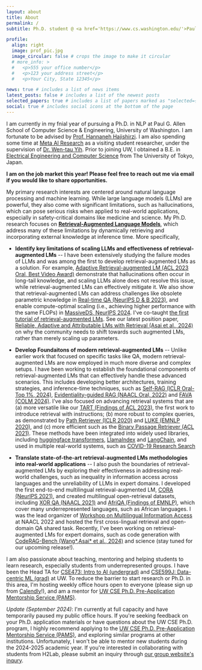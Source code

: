 ```yaml
---
layout: about
title: About
permalink: /
subtitle: Ph.D. student @ <a href='https://www.cs.washington.edu/'>Paul G. Allen School of Computer Science & Engineering, University of Washington</a><br>Visiting Student Researcher @ <a href='https://ai.meta.com/'>Meta AI</a>

profile:
  align: right
  image: prof_pic.jpg
  image_circular: false # crops the image to make it circular
  # more_info: >
  #   <p>555 your office number</p>
  #   <p>123 your address street</p>
  #   <p>Your City, State 12345</p>

news: true # includes a list of news items
latest_posts: false # includes a list of the newest posts
selected_papers: true # includes a list of papers marked as "selected={true}"
social: true # includes social icons at the bottom of the page
---
```


<!-- Write your biography here. Tell the world about yourself. Link to your favorite [subreddit](http://reddit.com). You can put a picture in, too. The code is already in, just name your picture `prof_pic.jpg` and put it in the `img/` folder.

Put your address / P.O. box / other info right below your picture. You can also disable any of these elements by editing `profile` property of the YAML header of your `_pages/about.md`. Edit `_bibliography/papers.bib` and Jekyll will render your [publications page](/al-folio/publications/) automatically.

Link to your social media connections, too. This theme is set up to use [Font Awesome icons](https://fontawesome.com/) and [Academicons](https://jpswalsh.github.io/academicons/), like the ones below. Add your Facebook, Twitter, LinkedIn, Google Scholar, or just disable all of them. -->

I am currently in my fnial year of pursuing a Ph.D. in NLP at Paul G. Allen School of Computer Science & Engineering, University of Washington. I am fortunate to be advised by [Prof. Hannaneh Hajishirzi](https://homes.cs.washington.edu/~hannaneh/index.html). I am also spending some time at [Meta AI Research](https://ai.meta.com/research/) as a visiting student researcher, under the supervision of [Dr. Wen-tau Yih](https://scottyih.org/). Prior to joining UW, I obtained a B.E. in [Electrical Engineering and Computer Science](https://www.ee.t.u-tokyo.ac.jp/en/) from The University of Tokyo, Japan.

**I am on the job market this year! Please feel free to reach out me via email if you would like to share opportunities.**

My primary research interests are centered around natural language processing and machine learning.
While large language models (LLMs) are powerful, they also come with significant limitations, such as hallucinations, which can pose serious risks when applied to real-world applications, especially in safety-critical domains like medicine and science.
My Ph.D. research focuses on [**Retrieval-Augmented Language Models**](https://acl2023-retrieval-lm.github.io/), which address many of these limitations by dynamically retrieving and incorporating external knowledge at inference time. More specifically,

- **Identify key limitations of scaling LLMs and effectiveness of retrieval-augmented LMs** -- I have been extensively studying the failure modes of LLMs and was among the first to develop retrieval-augmented LMs as a solution. For example, [Adaptive Retrieval-augmented LM (ACL 2023 Oral, Best Video Award)](https://arxiv.org/abs/2212.10511) demonstrate that hallucinations often occur in long-tail knowledge, and scaling LLMs alone does not resolve this issue, while retrieval-augmented LMs can effectively mitigate it. We also show that retrieval-augmented LMs can address challenges like obsolete parametric knowledge in [Real-time QA (NeurIPS D & B 2023)](https://arxiv.org/abs/2207.13332), and enable compute-optimal scaling (i.e., achieving higher performance with the same FLOPs) in [MassiveDS, NeurIPS 2024](https://huggingface.co/papers/2407.12854).
I've co-taught [the first tutorial of retrieval-augmented LMs](https://acl2023-retrieval-lm.github.io/). See our latest position paper, [Reliable, Adaptive and Attributable LMs with Retrieval (Asai et al., 2024)](assets/pdf/ralm_position.pdf) on why the community needs to shift towards such augmented LMs, rather than merely scaling up parameters.


- **Develop Foundaitons of modern retrieval-augmented LMs** -- Unlike earlier work that focused on specific tasks like QA, modern retrieval-augmented LMs are now employed in much more diverse and complex setups. I have been working to establish the foundational components of retrieval-augmented LMs that can effectively handle these advanced scenarios. This includes developing better architectures, training strategies, and inference-time techniques, such as [Self-RAG (ICLR Oral-Top 1%, 2024)](https://arxiv.org/abs/2310.11511), [Evidentiality-guided RAG (NAACL Oral, 2022)](https://arxiv.org/abs/2112.08688) and [FAVA (COLM 2024)](https://arxiv.org/abs/2401.06855). I've also focused on advancing retrieval systems that are (a) more versatile like our [TART (Findings of ACL 2023)](https://arxiv.org/abs/2211.09260), the first work to introduce retrieval with instructions; (b) more robust to complex queries, as demonstrated by [Path Retriever (ICLR 2020)](https://openreview.net/forum?id=SJgVHkrYDH) and [LUKE (EMNLP 2020)](https://arxiv.org/abs/2010.01057), and (c) more efficient such as the [Binary Passage Retriever (ACL 2021)](https://arxiv.org/abs/2106.00882). These methods have been integrated into widely used libraries, including [huggingface transformers](https://huggingface.co/docs/transformers/en/model_doc/luke), [LlamaIndex](https://docs.llamaindex.ai/en/stable/api_reference/packs/self_rag/) and [LangChain](https://blog.langchain.dev/agentic-rag-with-langgraph/), and used in multiple real-world systems, such as [COVID-19 Research Search](https://www.salesforce.com/news/stories/salesforce-research-develops-new-search-engine-to-support-the-fight-against-covid-19/)


- **Translate state-of-the-art retrieval-augmented LMs methodologies into real-world applications** -- I also push the boundaries of retrieval-augmented LMs by exploring their effectiveness in addressing real-world challenges, such as inequality in information access across languages and the unreliability of LLMs in expert domains. I developed the first end-to-end multilingual retrieval-augmented LM, [CORA (NeurIPS 2021)](https://arxiv.org/abs/2107.11976), and created multilingual open-retrieval datasets, including [XOR QA (NAACL 2021)](https://arxiv.org/abs/2010.11856) and [AfriQA (Findings of EMNLP)](https://arxiv.org/abs/2305.06897), which cover many underrepresented languages, such as African languages. I was the lead organizer of [Workshop on Multilingual Information Access](https://mia-workshop.github.io/) at NAACL 2022 and hosted the first cross-lingual retrieval and open-domain QA shared task. Recently, I've been working on retrieval-augmented LMs for expert domains, such as code generation with [CodeRAG-Bench (Wang*,Asai* et al., 2024)](https://code-rag-bench.github.io/) and science (stay tuned for our upcoming release!).

I am also passionate about teaching, mentoring and helping students to learn research, especially students from underrepresented groups.
I have been the Head TA for [CSE473: Intro to AI (undergrad)](https://courses.cs.washington.edu/courses/cse473/23au/) and [CSE599J: Data-centric ML (grad)](https://koh.pw/cse599j/) at UW.  To reduce the barrier to start research or Ph.D. in this area, I'm hosting weekly office hours open to everyone (please sign up from [Calendly](https://calendly.com/akari-asai/office-hour)!), and am a mentor for [UW CSE Ph.D. Pre-Application Mentorship Service (PAMS)](https://www.cs.washington.edu/academics/phd/admissions/pams).

*Update (September 2024)*: I'm currently at full capacity and have temporarily paused my public office hours. If you're seeking feedback on your Ph.D. application materials or have questions about the UW CSE Ph.D. program, I highly recommend applying to the [UW CSE Ph.D. Pre-Application Mentorship Service (PAMS)](https://www.cs.washington.edu/academics/phd/admissions/pams), and exploring similar programs at other institutions. Unfortunately, I won't be able to mentor new students during the 2024-2025 academic year. If you're interested in collaborating with students from H2Lab, please submit an inquiry through [our group website's inqury](https://h2lab.cs.washington.edu/).
